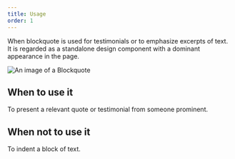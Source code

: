 ```yaml
---
title: Usage
order: 1
---
```


When blockquote is used for testimonials or to emphasize excerpts of text. It is regarded as a standalone design component with a dominant appearance in the page.

![An image of a Blockquote](https://inno-ecl.s3.amazonaws.com/media/images/EC/Blockquote/Blockquote_996-1140px.svg)

## When to use it

To present a relevant quote or testimonial from someone prominent.

## When not to use it

To indent a block of text.
